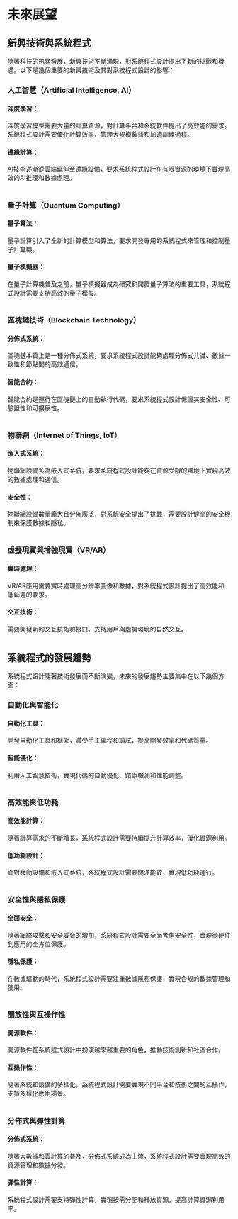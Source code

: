 # 未來展望

## 新興技術與系統程式
隨著科技的迅猛發展，新興技術不斷涌現，對系統程式設計提出了新的挑戰和機遇。以下是幾個重要的新興技術及其對系統程式設計的影響：
### 人工智慧（Artificial Intelligence, AI）

#### 深度學習：
深度學習模型需要大量的計算資源，對計算平台和系統軟件提出了高效能的需求。系統程式設計需要優化計算效率、管理大規模數據和加速訓練過程。
#### 邊緣計算：
AI技術逐漸從雲端延伸至邊緣設備，要求系統程式設計在有限資源的環境下實現高效的AI推理和數據處理。
#
### 量子計算（Quantum Computing）

#### 量子算法：
量子計算引入了全新的計算模型和算法，要求開發專用的系統程式來管理和控制量子計算機。
#### 量子模擬器：
在量子計算機普及之前，量子模擬器成為研究和開發量子算法的重要工具，系統程式設計需要支持高效的量子模擬。
#
### 區塊鏈技術（Blockchain Technology）

#### 分佈式系統：
區塊鏈本質上是一種分佈式系統，要求系統程式設計能夠處理分佈式共識、數據一致性和節點間的高效通信。
#### 智能合約：
智能合約是運行在區塊鏈上的自動執行代碼，要求系統程式設計保證其安全性、可驗證性和可擴展性。
#
### 物聯網（Internet of Things, IoT）

#### 嵌入式系統：
物聯網設備多為嵌入式系統，要求系統程式設計能夠在資源受限的環境下實現高效的數據處理和通信。
#### 安全性：
物聯網設備數量龐大且分佈廣泛，對系統安全提出了挑戰，需要設計健全的安全機制來保護數據和隱私。
#
### 虛擬現實與增強現實（VR/AR）

#### 實時處理：
VR/AR應用需要實時處理高分辨率圖像和數據，對系統程式設計提出了高效能和低延遲的要求。
#### 交互技術：
需要開發新的交互技術和接口，支持用戶與虛擬環境的自然交互。
#

## 系統程式的發展趨勢
系統程式設計隨著技術發展而不斷演變，未來的發展趨勢主要集中在以下幾個方面：
### 自動化與智能化

#### 自動化工具：
開發自動化工具和框架，減少手工編程和調試，提高開發效率和代碼質量。
#### 智能優化：
利用人工智慧技術，實現代碼的自動優化、錯誤檢測和性能調整。
#
### 高效能與低功耗

#### 高效能計算：
隨著計算需求的不斷增長，系統程式設計需要持續提升計算效率，優化資源利用。
#### 低功耗設計：
針對移動設備和嵌入式系統，系統程式設計需要關注能效，實現低功耗運行。
#
### 安全性與隱私保護

#### 全面安全：
隨著網絡攻擊和安全威脅的增加，系統程式設計需要全面考慮安全性，實現從硬件到應用的全方位保護。
#### 隱私保護：
在數據驅動的時代，系統程式設計需要注重數據隱私保護，實現合規的數據管理和使用。
#
### 開放性與互操作性

#### 開源軟件：
開源軟件在系統程式設計中扮演越來越重要的角色，推動技術創新和社區合作。
#### 互操作性：
隨著系統和設備的多樣化，系統程式設計需要實現不同平台和技術之間的互操作，支持多樣化應用場景。
#
### 分佈式與彈性計算

#### 分佈式系統：
隨著大數據和雲計算的普及，分佈式系統成為主流，系統程式設計需要實現高效的資源管理和數據分發。
#### 彈性計算：
系統程式設計需要支持彈性計算，實現按需分配和釋放資源，提高計算資源利用率。